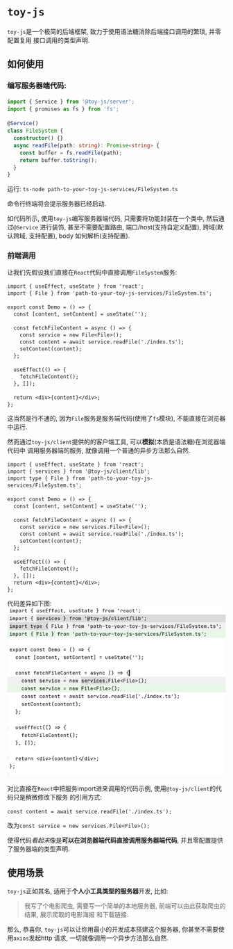 # `toy-js`

`toy-js`是一个极简的后端框架, 致力于使用语法糖消除后端接口调用的繁琐, 并零配置复用
接口调用的类型声明.

## 如何使用

### 编写服务器端代码:

```ts
import { Service } from '@toy-js/server';
import { promises as fs } from 'fs';

@Service()
class FileSystem {
  constructor() {}
  async readFile(path: string): Promise<string> {
    const buffer = fs.readFile(path);
    return buffer.toString();
  }
}
```

运行: `ts-node path-to-your-toy-js-services/FileSystem.ts`

命令行终端将会提示服务器已经启动.

如代码所示, 使用`toy-js`编写服务器端代码, 只需要将功能封装在一个类中, 然后通过`@Service`
进行装饰, 甚至不需要配置路由, 端口/host(支持自定义配置), 跨域(默认跨域, 支持配置), body 如何解析(支持配置).

### 前端调用

让我们先假设我们直接在`React`代码中直接调用`FileSystem`服务:

```tsx
import { useEffect, useState } from 'react';
import { File } from 'path-to-your-toy-js-services/FileSystem.ts';

export const Demo = () => {
  const [content, setContent] = useState('');

  const fetchFileContent = async () => {
    const service = new File<File>();
    const content = await service.readFile('./index.ts');
    setContent(content);
  };

  useEffect(() => {
    fetchFileContent();
  }, []);

  return <div>{content}</div>;
};
```

这当然是行不通的, 因为`File`服务是服务端代码(使用了`fs`模块), 不能直接在浏览器中运行.

然而通过`toy-js/client`提供的的客户端工具, 可以**模拟**(本质是语法糖)在浏览器端代码中
调用服务器端的服务, 就像调用一个普通的异步方法那么自然.

```tsx
import { useEffect, useState } from 'react';
import { services } from '@toy-js/client/lib';
import type { File } from 'path-to-your-toy-js-services/FileSystem.ts';

export const Demo = () => {
  const [content, setContent] = useState('');
  
  const fetchFileContent = async () => {
    const service = new services.File<File>();
    const content = await service.readFile('./index.ts');
    setContent(content);
  };
  
  useEffect(() => {
    fetchFileContent();
  }, []);
  return <div>{content}</div>;
};
```
代码差异如下图:
![img.png](assert/images/client-compare.png)

对比直接在`React`中把服务import进来调用的代码示例, 使用`@toy-js/client`的代码只是稍微修改下服务
的引用方式:

`const content = await service.readFile('./index.ts');`

改为`const service = new services.File<File>();`

使得代码*看起来*像是**可以在浏览器端代码直接调用服务器端代码**, 
并且零配置提供了服务器端的类型声明.

## 使用场景
`toy-js`正如其名, 适用于**个人小工具类型的服务器**开发, 比如:
> 我写了个电影爬虫, 需要写一个简单的本地服务器, 前端可以由此获取爬虫的结果, 展示爬取的电影海报
> 和下载链接.

那么, 恭喜你, `toy-js`可以让你用最小的开发成本搭建这个服务器, 你甚至不需要使用`axios`发起http
请求, 一切就像调用一个异步方法那么自然.





